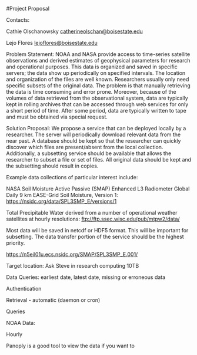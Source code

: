 #Project Proposal


Contacts: 

Cathie Olschanowsky <catherineolschan@boisestate.edu>

Lejo Flores <lejoflores@boisestate.edu>


Problem Statement: NOAA and NASA provide access to time-series satellite observations and derived estimates of geophysical parameters for research and operational purposes. This data is organized and saved in specific servers; the data show up periodically on specified intervals. The location and organization of the files are well known. Researchers usually only need specific subsets of the original data. The problem is that manually retrieving the data is time consuming and error prone. Moreover, because of the volumes of data retrieved from the observational system, data are typically kept in rolling archives that can be accessed through web services for only a short period of time. After some period, data are typically written to tape and must be obtained via special request. 


Solution Proposal: We propose a service that can be deployed locally by a researcher. The server will periodically download relevant data from the near past. A database should be kept so that the researcher can quickly discover which files are present/absent from the local collection. Additionally, a subsetting service should be available that allows the researcher to subset a file or set of files. All original data should be kept and the subsetting should result in copies. 


Example data collections of particular interest include: 

NASA Soil Moisture Active Passive (SMAP) Enhanced L3 Radiometer Global Daily 9 km EASE-Grid Soil Moisture, Version 1: https://nsidc.org/data/SPL3SMP_E/versions/1

Total Precipitable Water derived from a number of operational weather satellites at hourly resolutions: ftp://ftp.ssec.wisc.edu/pub/mtpw2/data/


Most data will be saved in netcdf or HDF5 format. This will be important for subsetting. The data transfer portion of the service should be the highest priority.



https://n5eil01u.ecs.nsidc.org/SMAP/SPL3SMP_E.001/


Target location: Ask Steve in research computing 10TB

Data Queries: earliest date, latest date, missing or erroneous data


Authentication

Retrieval - automatic (daemon or cron)

Queries


NOAA Data:

Hourly


Panoply is a good tool to view the data if you want to
